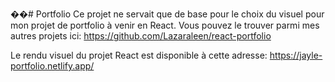 ��#   P o r t f o l i o 
 
Ce projet ne servait que de base pour le choix du visuel pour mon projet de portfolio à venir en React.
Vous pouvez le trouver parmi mes autres projets ici: https://github.com/Lazaraleen/react-portfolio

Le rendu visuel du projet React est disponible à cette adresse: https://jayle-portfolio.netlify.app/

 
